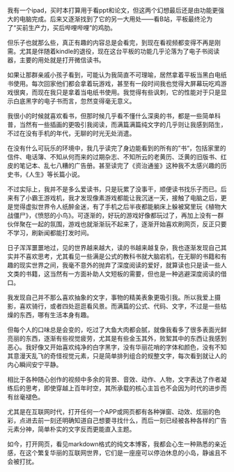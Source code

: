我有一个ipad，买时本打算用于看ppt和论文，但这两个幻想最后还是由功能更强大的电脑完成。后来又逐渐找到了它的另一大用处——看B站，平板最终沦为了“买前生产力，买后哔哩哔哩”的鸡肋。

但乐子也就那么些，真正有趣的内容总是会看完，到现在看视频都变得不再是刚需。尤其是伴随着kindle的退役，现在这台平板的功能几乎沦落为了电子书阅读器，主要的用处就是打开微信读书。

如果让那群亲戚小孩子看到，可能认为我简直不可理喻，居然拿着平板当黑白电纸书使用。每次回家他们都会拿着玩游戏，甚至有一段时间我也觉得大屏幕玩吃鸡游戏很爽，而现在我只是拿着当电纸书使用。我觉得有些讽刺，它的性能对于只是显示白底黑字的电子书而言，忽然变得毫无意义。

我很小的时候就喜欢看书，但那时候几乎看不懂什么深奥的书，都是一些简单科普，当然有一些插画的更吸引我阅读，而满篇满篇纯文字的几乎则让我感到陌生，不过在没有手机的年代，无聊的时光无处消遣。

在没有什么可玩乐的环境中，我几乎读完了身边能看到的所有的”书“，包括家里的信件、电话簿、不知从何而来的过期杂志、不知所云的老黄历、泛黄的旧版书、红皮的笔记本、乱七八糟的广告册。甚至读完了《资治通鉴》这种我不太感兴趣的历史书，《人生》等长篇小说。

不过实际上，我并不是多么爱读书，只是玩累了没事干，顺便读书找乐子而已。后来有了小霸王游戏机，我才发现像素游戏都能让我沉迷一天，接触了电脑之后，更是觉得虚拟世界令人纸醉金迷，有了手机之后半夜都能躺床上躲被窝里玩《植物大战僵尸》，《愤怒的小鸟》。可逐渐的，好玩的游戏好像都玩过了，再加上没有一群伙伴聚在一起的氛围，游戏也就渐渐玩不起来了，逐渐开始喜欢刷网页，反正只要不学习，刷新闻都能打发时间。

日子浑浑噩噩地过，见的世界越来越大，读的书越来越复杂，我也逐渐发现自己其实并不喜欢思考，尤其看见一些满是公式的教科书就大脑宕机，在无聊的书籍和有趣的现实世界之间，我毫不意外的抛弃了深度阅读的爱好，就算读也只是读一些人文类的书籍，这当然有一方面补助人文短板的需要，但也是一种逃避深度阅读的借口。

我发现自己并不那么喜欢抽象的文字，事物的精美表象更吸引我。所以我爱上摄影，喜欢骑行，或者四处逛逛看风景。而满篇的公式、代码、文字，不过是一些枯燥的东西，哪有生活本身有趣。

但每个人的口味总是会变的，吃过了大鱼大肉都会腻，就像我看多了很多表面光鲜亮丽的东西，逐渐有些视觉疲劳，尤其是有些金玉其外，败絮其中的东西让我感到恶心。我好像又开始喜欢纯净的白字黑字，没有华丽花哨的字体和颜色，没有不知其意漫天乱飞的奇怪视觉元素，只是简单排列组合的规整文字，每次看到就让人的内心瞬间安宁平静。

相比于各种随心创作的视频中多余的背景、音效、动作、人物，文字表达了作者凝练后的思考，即使穿越上百年时空，其所承载的核心主旨也不会因为时代的进步而有丝毫褪色。

尤其是在互联网时代，打开任何一个APP或网页都有各种弹窗、动效、炫丽的色彩，点进去前一刻还明确知道自己想要寻找什么，而后一刻已经被各种各样的广告元素分神，简单朴实的文字反而更能直入主题。

如今，打开网页，看见markdown格式的纯文本博客，我都会心生一种熟悉的亲近感，在这个繁复华丽的互联网世界，它们是一座座可以停泊休息的小岛，静谧且不会被打扰。